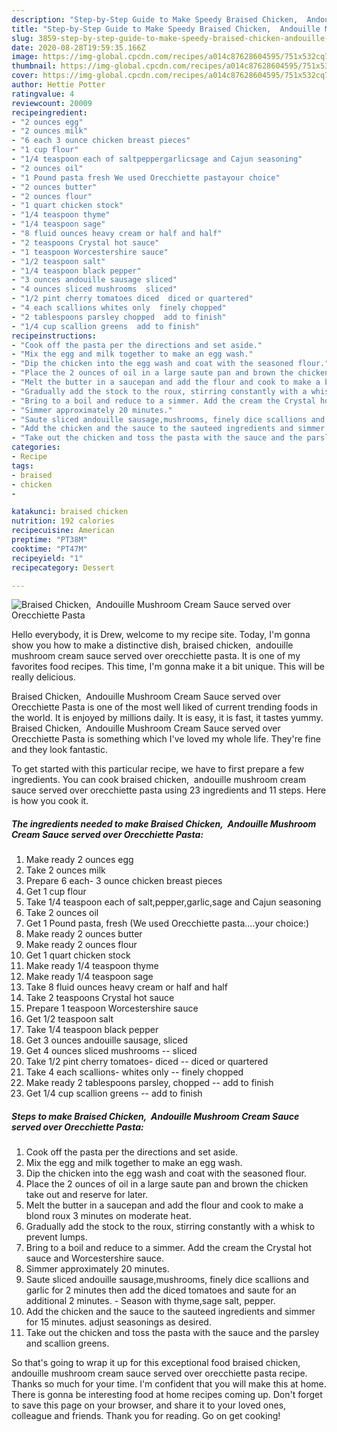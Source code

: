 ```yaml
---
description: "Step-by-Step Guide to Make Speedy Braised Chicken,  Andouille Mushroom Cream Sauce served over Orecchiette Pasta"
title: "Step-by-Step Guide to Make Speedy Braised Chicken,  Andouille Mushroom Cream Sauce served over Orecchiette Pasta"
slug: 3859-step-by-step-guide-to-make-speedy-braised-chicken-andouille-mushroom-cream-sauce-served-over-orecchiette-pasta
date: 2020-08-28T19:59:35.166Z
image: https://img-global.cpcdn.com/recipes/a014c87628604595/751x532cq70/braised-chicken-andouille-mushroom-cream-sauce-served-over-orecchiette-pasta-recipe-main-photo.jpg
thumbnail: https://img-global.cpcdn.com/recipes/a014c87628604595/751x532cq70/braised-chicken-andouille-mushroom-cream-sauce-served-over-orecchiette-pasta-recipe-main-photo.jpg
cover: https://img-global.cpcdn.com/recipes/a014c87628604595/751x532cq70/braised-chicken-andouille-mushroom-cream-sauce-served-over-orecchiette-pasta-recipe-main-photo.jpg
author: Hettie Potter
ratingvalue: 4
reviewcount: 20009
recipeingredient:
- "2 ounces egg"
- "2 ounces milk"
- "6 each 3 ounce chicken breast pieces"
- "1 cup flour"
- "1/4 teaspoon each of saltpeppergarlicsage and Cajun seasoning"
- "2 ounces oil"
- "1 Pound pasta fresh We used Orecchiette pastayour choice"
- "2 ounces butter"
- "2 ounces flour"
- "1 quart chicken stock"
- "1/4 teaspoon thyme"
- "1/4 teaspoon sage"
- "8 fluid ounces heavy cream or half and half"
- "2 teaspoons Crystal hot sauce"
- "1 teaspoon Worcestershire sauce"
- "1/2 teaspoon salt"
- "1/4 teaspoon black pepper"
- "3 ounces andouille sausage sliced"
- "4 ounces sliced mushrooms  sliced"
- "1/2 pint cherry tomatoes diced  diced or quartered"
- "4 each scallions whites only  finely chopped"
- "2 tablespoons parsley chopped  add to finish"
- "1/4 cup scallion greens  add to finish"
recipeinstructions:
- "Cook off the pasta per the directions and set aside."
- "Mix the egg and milk together to make an egg wash."
- "Dip the chicken into the egg wash and coat with the seasoned flour."
- "Place the 2 ounces of oil in a large saute pan and brown the chicken take out and reserve for later."
- "Melt the butter in a saucepan and add the flour and cook to make a blond roux 3 minutes on moderate heat."
- "Gradually add the stock to the roux, stirring constantly with a whisk to prevent lumps."
- "Bring to a boil and reduce to a simmer. Add the cream the Crystal hot sauce and Worcestershire sauce."
- "Simmer approximately 20 minutes."
- "Saute sliced andouille sausage,mushrooms, finely dice scallions and garlic for 2 minutes then add the diced tomatoes and saute for an additional 2 minutes. Season with thyme,sage salt, pepper."
- "Add the chicken and the sauce to the sauteed ingredients and simmer for 15 minutes. adjust seasonings as desired."
- "Take out the chicken and toss the pasta with the sauce and the parsley and scallion greens."
categories:
- Recipe
tags:
- braised
- chicken
- 

katakunci: braised chicken  
nutrition: 192 calories
recipecuisine: American
preptime: "PT38M"
cooktime: "PT47M"
recipeyield: "1"
recipecategory: Dessert

---
```



![Braised Chicken,  Andouille Mushroom Cream Sauce served over Orecchiette Pasta](https://img-global.cpcdn.com/recipes/a014c87628604595/751x532cq70/braised-chicken-andouille-mushroom-cream-sauce-served-over-orecchiette-pasta-recipe-main-photo.jpg)

Hello everybody, it is Drew, welcome to my recipe site. Today, I'm gonna show you how to make a distinctive dish, braised chicken,  andouille mushroom cream sauce served over orecchiette pasta. It is one of my favorites food recipes. This time, I'm gonna make it a bit unique. This will be really delicious.



Braised Chicken,  Andouille Mushroom Cream Sauce served over Orecchiette Pasta is one of the most well liked of current trending foods in the world. It is enjoyed by millions daily. It is easy, it is fast, it tastes yummy. Braised Chicken,  Andouille Mushroom Cream Sauce served over Orecchiette Pasta is something which I've loved my whole life. They're fine and they look fantastic.


To get started with this particular recipe, we have to first prepare a few ingredients. You can cook braised chicken,  andouille mushroom cream sauce served over orecchiette pasta using 23 ingredients and 11 steps. Here is how you cook it.

<!--inarticleads1-->

##### The ingredients needed to make Braised Chicken,  Andouille Mushroom Cream Sauce served over Orecchiette Pasta:

1. Make ready 2 ounces egg
1. Take 2 ounces milk
1. Prepare 6 each- 3 ounce chicken breast pieces
1. Get 1 cup flour
1. Take 1/4 teaspoon each of salt,pepper,garlic,sage and Cajun seasoning
1. Take 2 ounces oil
1. Get 1 Pound pasta, fresh (We used Orecchiette pasta....your choice:)
1. Make ready 2 ounces butter
1. Make ready 2 ounces flour
1. Get 1 quart chicken stock
1. Make ready 1/4 teaspoon thyme
1. Make ready 1/4 teaspoon sage
1. Take 8 fluid ounces heavy cream or half and half
1. Take 2 teaspoons Crystal hot sauce
1. Prepare 1 teaspoon Worcestershire sauce
1. Get 1/2 teaspoon salt
1. Take 1/4 teaspoon black pepper
1. Get 3 ounces andouille sausage, sliced
1. Get 4 ounces sliced mushrooms -- sliced
1. Take 1/2 pint cherry tomatoes- diced -- diced or quartered
1. Take 4 each scallions- whites only -- finely chopped
1. Make ready 2 tablespoons parsley, chopped -- add to finish
1. Get 1/4 cup scallion greens -- add to finish




<!--inarticleads2-->

##### Steps to make Braised Chicken,  Andouille Mushroom Cream Sauce served over Orecchiette Pasta:

1. Cook off the pasta per the directions and set aside.
1. Mix the egg and milk together to make an egg wash.
1. Dip the chicken into the egg wash and coat with the seasoned flour.
1. Place the 2 ounces of oil in a large saute pan and brown the chicken take out and reserve for later.
1. Melt the butter in a saucepan and add the flour and cook to make a blond roux 3 minutes on moderate heat.
1. Gradually add the stock to the roux, stirring constantly with a whisk to prevent lumps.
1. Bring to a boil and reduce to a simmer. Add the cream the Crystal hot sauce and Worcestershire sauce.
1. Simmer approximately 20 minutes.
1. Saute sliced andouille sausage,mushrooms, finely dice scallions and garlic for 2 minutes then add the diced tomatoes and saute for an additional 2 minutes. - Season with thyme,sage salt, pepper.
1. Add the chicken and the sauce to the sauteed ingredients and simmer for 15 minutes. adjust seasonings as desired.
1. Take out the chicken and toss the pasta with the sauce and the parsley and scallion greens.




So that's going to wrap it up for this exceptional food braised chicken,  andouille mushroom cream sauce served over orecchiette pasta recipe. Thanks so much for your time. I'm confident that you will make this at home. There is gonna be interesting food at home recipes coming up. Don't forget to save this page on your browser, and share it to your loved ones, colleague and friends. Thank you for reading. Go on get cooking!
